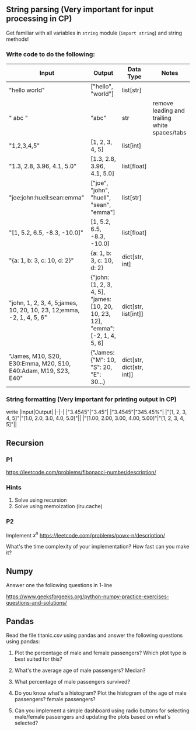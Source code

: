 ## String parsing (Very important for input processing in CP)
Get familiar with all variables in `string` module (`import string`) and string methods!

### Write code to do the following:

|Input|Output|Data Type|Notes
|-|-|-|-|
|"hello world"|["hello", "world"]|list[str]|
|"         abc    "| "abc"| str| remove leading and trailing white spaces/tabs
|"1,2,3,4,5"|[1, 2, 3, 4, 5]|list[int]|
|"1.3, 2.8, 3.96, 4.1, 5.0"|[1.3, 2.8, 3.96, 4.1, 5.0]|list[float]|
|"joe:john:huell:sean:emma"|["joe", "john", "huell", "sean", "emma"]|list[str]|
|"[1, 5.2, 6.5, -8.3, -10.0]"|[1, 5.2, 6.5, -8.3, -10.0]|list[float]|
|"{a: 1, b: 3, c: 10, d: 2}"|{a: 1, b: 3, c: 10, d: 2}|dict[str, int]|
|"john, 1, 2, 3, 4, 5;james, 10, 20, 10, 23, 12;emma, -2, 1, 4, 5, 6"|{"john: [1, 2, 3, 4, 5], "james: [10, 20, 10, 23, 12], "emma": [-2, 1, 4, 5, 6]|dict[str, list[int]]|
|"James, M10, S20, E30:Emma, M20, S10, E40:Adam, M19, S23, E40"|{"James: {"M": 10, "S": 20, "E": 30...}|dict[str, dict[str, int]]|

### String formatting (Very important for printing output in CP)
write
|Input|Output|
|-|-|
|"3.4545"|"3.45"|
|"3.4545"|"345.45%"|
|"[1, 2, 3, 4, 5]"|"[1.0, 2.0, 3.0, 4.0, 5.0]"||
|"[1.00, 2.00, 3.00, 4.00, 5.00]"|"[1, 2, 3, 4, 5]"||

## Recursion

### P1
https://leetcode.com/problems/fibonacci-number/description/

### Hints
1. Solve using recursion
2. Solve using memoization (lru.cache)

### P2
Implement $x^n$
https://leetcode.com/problems/powx-n/description/

What's the time complexity of your implementation? How fast can you make it?

## Numpy

Answer one the following questions in 1-line

https://www.geeksforgeeks.org/python-numpy-practice-exercises-questions-and-solutions/

## Pandas
Read the file titanic.csv using pandas and answer the following questions using pandas:

1. Plot the percentage of male and female passengers? Which plot type is best suited for this?
2. What's the average age of male passengers? Median?
3. What percentage of male passengers survived?
4. Do you know what's a histogram? Plot the histogram of the age of male passengers? female passengers?

5. Can you implement a simple dashboard using radio buttons for selecting male/female passengers and updating the plots based on what's selected?